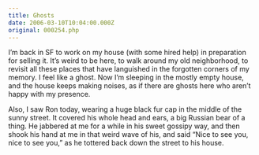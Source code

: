 ```yaml
---
title: Ghosts
date: 2006-03-10T10:04:00.000Z
original: 000254.php
---
```


I’m back in SF to work on my house (with some hired help) in preparation for selling it. It’s weird to be here, to walk around my old neighborhood, to revisit all these places that have languished in the forgotten corners of my memory. I feel like a ghost. Now I’m sleeping in the mostly empty house, and the house keeps making noises, as if there are ghosts here who aren’t happy with my presence.

Also, I saw Ron today, wearing a huge black fur cap in the middle of the sunny street. It covered his whole head and ears, a big Russian bear of a thing. He jabbered at me for a while in his sweet gossipy way, and then shook his hand at me in that weird wave of his, and said “Nice to see you, nice to see you,” as he tottered back down the street to his house.
